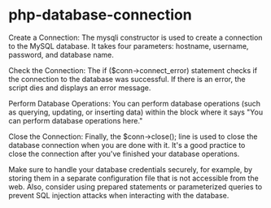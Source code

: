 # php-database-connection       
Create a Connection: The mysqli constructor is used to create a connection to the MySQL database. It takes four parameters: hostname, username, password, and database name.

Check the Connection: The if ($conn->connect_error) statement checks if the connection to the database was successful. If there is an error, the script dies and displays an error message.

Perform Database Operations: You can perform database operations (such as querying, updating, or inserting data) within the block where it says "You can perform database operations here."

Close the Connection: Finally, the $conn->close(); line is used to close the database connection when you are done with it. It's a good practice to close the connection after you've finished your database operations.

Make sure to handle your database credentials securely, for example, by storing them in a separate configuration file that is not accessible from the web. Also, consider using prepared statements or parameterized queries to prevent SQL injection attacks when interacting with the database.     


    

     
        






